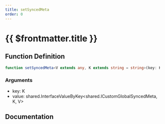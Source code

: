 ```yaml
---
title: setSyncedMeta
order: 0
---
```


# {{ $frontmatter.title }}

## Function Definition

```ts
function setSyncedMeta<V extends any, K extends string = string>(key: K, value: shared.InterfaceValueByKey<shared.ICustomGlobalSyncedMeta, K, V>): void;
```

### Arguments

* key: K
* value: shared.InterfaceValueByKey<shared.ICustomGlobalSyncedMeta, K, V>

## Documentation

<!--@include: ./parts/setSyncedMeta.md-->
